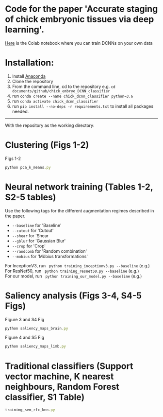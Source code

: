 # Code for the paper 'Accurate staging of chick embryonic tissues via deep learning'.

[Here](https://colab.research.google.com/drive/1wH53iao1chYqNcCUbx7cXNvgCMm0gRFT?usp=sharing) is the Colab notebook where you can train DCNNs on your own data 


# Installation:

1. Install [Anaconda](https://docs.anaconda.com/anaconda/install/index.html)
2. Clone the repository
3. From the command line, cd to the repository e.g. ```cd documents/github/chick_embryo_DCNN_classifier```
4. run ```conda create --name chick_dcnn_classifier python=3.6```
5. run ```conda activate chick_dcnn_classifier```
6. run ```pip install --no-deps -r requirements.txt``` to install all packages needed.

---
With the repository as the working directory:

# Clustering (Figs 1-2)

Figs 1-2
```rb
python pca_k_means.py
```



# Neural network training (Tables 1-2, S2-5 tables)

Use the following tags for the different augmentation regimes described in the paper.


*   ```--baseline``` for 'Baseline' 
*  ```--cutout``` for 'Cutout'
*   ```--shear``` for 'Shear
*   ```--gblur``` for 'Gaussian Blur'
*   ```--crop``` for 'Crop'
*   ```--randcomb``` for 'Random combination'
*   ```--mobius``` for 'Möbius transformations'


For InceptionV3, run ``` python training_inceptionv3.py --baseline``` (e.g.)\
For ResNet50, run ``` python training_resnet50.py --baseline``` (e.g.)\
For our model, run ``` python training_our_model.py --baseline``` (e.g.)




# Saliency analysis (Figs 3-4, S4-5 Figs)

Figure 3 and S4 Fig

```rb
python saliency_maps_brain.py
```

Figure 4 and S5 Fig

```rb
python saliency_maps_limb.py
```


# Traditional classifiers (Support vector machine, K nearest neighbours, Random Forest classifier, S1 Table)

```rb
training_svm_rfc_knn.py
```
